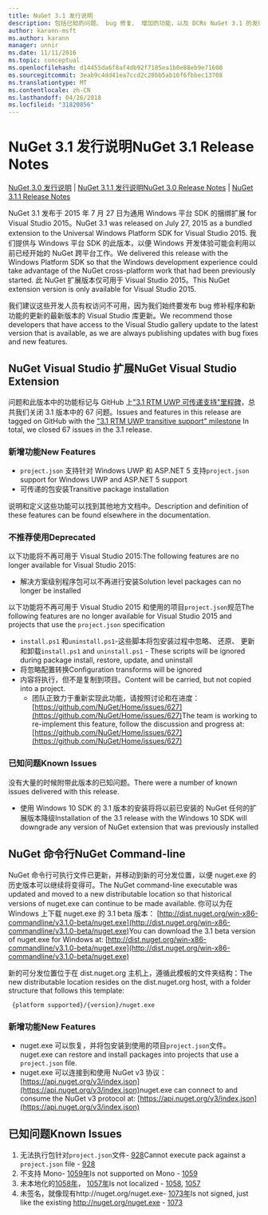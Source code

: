 ```yaml
---
title: NuGet 3.1 发行说明
description: 包括已知的问题、 bug 修复、 增加的功能，以及 DCRs NuGet 3.1 的发行说明。
author: karann-msft
ms.author: karann
manager: unnir
ms.date: 11/11/2016
ms.topic: conceptual
ms.openlocfilehash: d14455da6f8af4db92f7105ea1b0e88eb9e71600
ms.sourcegitcommit: 3eab9c4dd41ea7ccd2c28bb5ab16f6fbbec13708
ms.translationtype: MT
ms.contentlocale: zh-CN
ms.lasthandoff: 04/26/2018
ms.locfileid: "31820856"
---
```

# <a name="nuget-31-release-notes"></a><span data-ttu-id="5debb-103">NuGet 3.1 发行说明</span><span class="sxs-lookup"><span data-stu-id="5debb-103">NuGet 3.1 Release Notes</span></span>

<span data-ttu-id="5debb-104">[NuGet 3.0 发行说明](../release-notes/nuget-3.0.0.md) | [NuGet 3.1.1 发行说明](../release-notes/nuget-3.1.1.md)</span><span class="sxs-lookup"><span data-stu-id="5debb-104">[NuGet 3.0 Release Notes](../release-notes/nuget-3.0.0.md) | [NuGet 3.1.1 Release Notes](../release-notes/nuget-3.1.1.md)</span></span>

<span data-ttu-id="5debb-105">NuGet 3.1 发布于 2015 年 7 月 27 日为通用 Windows 平台 SDK 的捆绑扩展 for Visual Studio 2015。</span><span class="sxs-lookup"><span data-stu-id="5debb-105">NuGet 3.1 was released on July 27, 2015 as a bundled extension to the Universal Windows Platform SDK for Visual Studio 2015.</span></span> <span data-ttu-id="5debb-106">我们提供与 Windows 平台 SDK 的此版本，以便 Windows 开发体验可能会利用以前已经开始的 NuGet 跨平台工作。</span><span class="sxs-lookup"><span data-stu-id="5debb-106">We delivered this release with the Windows Platform SDK so that the Windows development experience could take advantage of the NuGet cross-platform work that had been previously started.</span></span> <span data-ttu-id="5debb-107">此 NuGet 扩展版本仅可用于 Visual Studio 2015。</span><span class="sxs-lookup"><span data-stu-id="5debb-107">This NuGet extension version is only available for Visual Studio 2015.</span></span>

<span data-ttu-id="5debb-108">我们建议这些开发人员有权访问不可用，因为我们始终要发布 bug 修补程序和新功能的更新的最新版本的 Visual Studio 库更新。</span><span class="sxs-lookup"><span data-stu-id="5debb-108">We recommend those developers that have access to the Visual Studio gallery update to the latest version that is available, as we are always publishing updates with bug fixes and new features.</span></span>

## <a name="nuget-visual-studio-extension"></a><span data-ttu-id="5debb-109">NuGet Visual Studio 扩展</span><span class="sxs-lookup"><span data-stu-id="5debb-109">NuGet Visual Studio Extension</span></span>

<span data-ttu-id="5debb-110">问题和此版本中的功能标记与 GitHub 上["3.1 RTM UWP 可传递支持"里程碑](https://github.com/NuGet/Home/issues?utf8=%E2%9C%93&q=is%3Aclosed+milestone%3A%223.1+RTM+UWP+transitive+support%22+)，总共我们关闭 3.1 版本中的 67 问题。</span><span class="sxs-lookup"><span data-stu-id="5debb-110">Issues and features in this release are tagged on GitHub with the ["3.1 RTM UWP transitive support" milestone](https://github.com/NuGet/Home/issues?utf8=%E2%9C%93&q=is%3Aclosed+milestone%3A%223.1+RTM+UWP+transitive+support%22+)  In total, we closed 67 issues in the 3.1 release.</span></span>

### <a name="new-features"></a><span data-ttu-id="5debb-111">新增功能</span><span class="sxs-lookup"><span data-stu-id="5debb-111">New Features</span></span>

* <span data-ttu-id="5debb-112">`project.json` 支持针对 Windows UWP 和 ASP.NET 5 支持</span><span class="sxs-lookup"><span data-stu-id="5debb-112">`project.json` support for Windows UWP and ASP.NET 5 support</span></span>
* <span data-ttu-id="5debb-113">可传递的包安装</span><span class="sxs-lookup"><span data-stu-id="5debb-113">Transitive package installation</span></span>

<span data-ttu-id="5debb-114">说明和定义这些功能可以找到其他地方文档中。</span><span class="sxs-lookup"><span data-stu-id="5debb-114">Description and definition of these features can be found elsewhere in the documentation.</span></span>

### <a name="deprecated"></a><span data-ttu-id="5debb-115">不推荐使用</span><span class="sxs-lookup"><span data-stu-id="5debb-115">Deprecated</span></span>

<span data-ttu-id="5debb-116">以下功能将不再可用于 Visual Studio 2015:</span><span class="sxs-lookup"><span data-stu-id="5debb-116">The following features are no longer available for Visual Studio 2015:</span></span>

* <span data-ttu-id="5debb-117">解决方案级别程序包可以不再进行安装</span><span class="sxs-lookup"><span data-stu-id="5debb-117">Solution level packages can no longer be installed</span></span>

<span data-ttu-id="5debb-118">以下功能将不再可用于 Visual Studio 2015 和使用的项目`project.json`规范</span><span class="sxs-lookup"><span data-stu-id="5debb-118">The following features are no longer available for Visual Studio 2015 and projects that use the `project.json` specification</span></span>

* <span data-ttu-id="5debb-119">`install.ps1` 和`uninstall.ps1`-这些脚本将包安装过程中忽略、 还原、 更新和卸载</span><span class="sxs-lookup"><span data-stu-id="5debb-119">`install.ps1` and `uninstall.ps1` - These scripts will be ignored during package install, restore, update, and uninstall</span></span>
* <span data-ttu-id="5debb-120">将忽略配置转换</span><span class="sxs-lookup"><span data-stu-id="5debb-120">Configuration transforms will be ignored</span></span>
* <span data-ttu-id="5debb-121">内容将执行，但不是复制到项目。</span><span class="sxs-lookup"><span data-stu-id="5debb-121">Content will be carried, but not copied into a project.</span></span>
    * <span data-ttu-id="5debb-122">团队正致力于重新实现此功能，请按照讨论和在进度： [https://github.com/NuGet/Home/issues/627](https://github.com/NuGet/Home/issues/627)</span><span class="sxs-lookup"><span data-stu-id="5debb-122">The team is working to re-implement this feature, follow the discussion and progress at: [https://github.com/NuGet/Home/issues/627](https://github.com/NuGet/Home/issues/627)</span></span>


### <a name="known-issues"></a><span data-ttu-id="5debb-123">已知问题</span><span class="sxs-lookup"><span data-stu-id="5debb-123">Known Issues</span></span>

<span data-ttu-id="5debb-124">没有大量的时候附带此版本的已知问题。</span><span class="sxs-lookup"><span data-stu-id="5debb-124">There were a number of known issues delivered with this release.</span></span>

* <span data-ttu-id="5debb-125">使用 Windows 10 SDK 的 3.1 版本的安装将将以前已安装的 NuGet 任何的扩展版本降级</span><span class="sxs-lookup"><span data-stu-id="5debb-125">Installation of the 3.1 release with the Windows 10 SDK will downgrade any version of NuGet extension that was previously installed</span></span>

## <a name="nuget-command-line"></a><span data-ttu-id="5debb-126">NuGet 命令行</span><span class="sxs-lookup"><span data-stu-id="5debb-126">NuGet Command-line</span></span>

<span data-ttu-id="5debb-127">NuGet 命令行可执行文件已更新，并移动到新的可分发位置，以便 nuget.exe 的历史版本可以继续将变得可。</span><span class="sxs-lookup"><span data-stu-id="5debb-127">The NuGet command-line executable was updated and moved to a new distributable location so that historical versions of nuget.exe can continue to be made available.</span></span>  <span data-ttu-id="5debb-128">你可以为在 Windows 上下载 nuget.exe 的 3.1 beta 版本： [http://dist.nuget.org/win-x86-commandline/v3.1.0-beta/nuget.exe](http://dist.nuget.org/win-x86-commandline/v3.1.0-beta/nuget.exe)</span><span class="sxs-lookup"><span data-stu-id="5debb-128">You can download the 3.1 beta version of nuget.exe for Windows at: [http://dist.nuget.org/win-x86-commandline/v3.1.0-beta/nuget.exe](http://dist.nuget.org/win-x86-commandline/v3.1.0-beta/nuget.exe)</span></span>

<span data-ttu-id="5debb-129">新的可分发位置位于在 dist.nuget.org 主机上，遵循此模板的文件夹结构：</span><span class="sxs-lookup"><span data-stu-id="5debb-129">The new distributable location resides on the dist.nuget.org host, with a folder structure that follows this template:</span></span>

     {platform supported}/{version}/nuget.exe

### <a name="new-features"></a><span data-ttu-id="5debb-130">新增功能</span><span class="sxs-lookup"><span data-stu-id="5debb-130">New Features</span></span>

* <span data-ttu-id="5debb-131">nuget.exe 可以恢复，并将包安装到使用的项目`project.json`文件。</span><span class="sxs-lookup"><span data-stu-id="5debb-131">nuget.exe can restore and install packages into projects that use a `project.json` file.</span></span>
* <span data-ttu-id="5debb-132">nuget.exe 可以连接到和使用 NuGet v3 协议： [https://api.nuget.org/v3/index.json](https://api.nuget.org/v3/index.json)</span><span class="sxs-lookup"><span data-stu-id="5debb-132">nuget.exe can connect to and consume the NuGet v3 protocol at: [https://api.nuget.org/v3/index.json](https://api.nuget.org/v3/index.json)</span></span>

## <a name="known-issues"></a><span data-ttu-id="5debb-133">已知问题</span><span class="sxs-lookup"><span data-stu-id="5debb-133">Known Issues</span></span> ##

1.    <span data-ttu-id="5debb-134">无法执行包针对`project.json`文件- [928](https://github.com/NuGet/Home/issues/928)</span><span class="sxs-lookup"><span data-stu-id="5debb-134">Cannot execute pack against a `project.json` file - [928](https://github.com/NuGet/Home/issues/928)</span></span>
2.    <span data-ttu-id="5debb-135">不支持 Mono- [1059年](https://github.com/NuGet/Home/issues/1059)</span><span class="sxs-lookup"><span data-stu-id="5debb-135">Is not supported on Mono - [1059](https://github.com/NuGet/Home/issues/1059)</span></span>
3.    <span data-ttu-id="5debb-136">未本地化的[1058年](https://github.com/NuGet/Home/issues/1058)， [1057年](https://github.com/NuGet/Home/issues/1057)</span><span class="sxs-lookup"><span data-stu-id="5debb-136">Is not localized - [1058](https://github.com/NuGet/Home/issues/1058),   [1057](https://github.com/NuGet/Home/issues/1057)</span></span>
4.    <span data-ttu-id="5debb-137">未签名，就像现有http://nuget.org/nuget.exe- [1073年](https://github.com/NuGet/Home/issues/1073)</span><span class="sxs-lookup"><span data-stu-id="5debb-137">Is not signed, just like the existing http://nuget.org/nuget.exe - [1073](https://github.com/NuGet/Home/issues/1073)</span></span>
